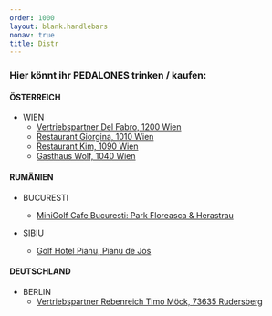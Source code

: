 ```yaml
---
order: 1000
layout: blank.handlebars
nonav: true
title: Distr
---
```

### Hier könnt ihr PEDALONES trinken / kaufen:

####  ÖSTERREICH
- WIEN
	- [Vertriebspartner Del Fabro, 1200 Wien](http://www.delfabro.at)
	- [Restaurant Giorgina, 1010 Wien](http://www.giorgina.at)
	- [Restaurant Kim, 1090 Wien](http://www.sohyikim.com/restaurant)
	- [Gasthaus Wolf, 1040 Wien](http://www.gasthauswolf.at)

####  RUMÄNIEN

- BUCURESTI
	- [MiniGolf Cafe Bucuresti: Park Floreasca & Herastrau](http://www.minigolf-cafe.ro/bucuresti)

- SIBIU
	- [Golf Hotel Pianu, Pianu de Jos](http://www.golfhotelpianu.ro)

####  DEUTSCHLAND

- BERLIN
	- [Vertriebspartner Rebenreich Timo Möck, 73635 Rudersberg](http://www.rebenreich.com)

